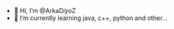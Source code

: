 - 👋 Hi, I’m @ArkaDiyoZ
- 🌱 I’m currently learning java, с++, python and other...


<!---
ArkaDiyoZ/ArkaDiyoZ is a ✨ special ✨ repository because its `README.md` (this file) appears on your GitHub profile.
You can click the Preview link to take a look at your changes.
--->
